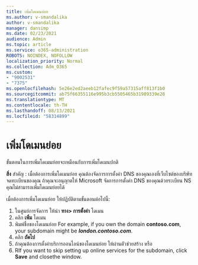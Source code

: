 ```yaml
---
title: เพิ่มโดเมนย่อย
ms.author: v-smandalika
author: v-smandalika
manager: dansimp
ms.date: 02/23/2021
audience: Admin
ms.topic: article
ms.service: o365-administration
ROBOTS: NOINDEX, NOFOLLOW
localization_priority: Normal
ms.collection: Adm_O365
ms.custom:
- "9002531"
- "7375"
ms.openlocfilehash: 5e26e2ed2aeeb12fafec9f59a57315aff813f1b0
ms.sourcegitcommit: ab75f66355116e995b3cb5505465b31989339e28
ms.translationtype: MT
ms.contentlocale: th-TH
ms.lasthandoff: 08/13/2021
ms.locfileid: "58314899"
---
```

# <a name="add-a-subdomain"></a>เพิ่มโดเมนย่อย

ขั้นตอนในการเพิ่มโดเมนย่อยจะเหมือนกับการเพิ่มโดเมนปกติ 

**สิ่ง** สําคัญ : เมื่อต้องการเพิ่มโดเมนย่อย คุณต้องจัดการการตั้งค่า DNS ของคุณเองที่เว็บไซต์ของบริษัทจดทะเบียนของคุณ ถ้าคุณจะอนุญาตให้ Microsoft จัดการการตั้งค่า DNS ของคุณด้วยระเบียน NS คุณไม่สามารถเพิ่มโดเมนย่อยได้ 

เมื่อต้องการเพิ่มโดเมนย่อย ให้ปฏิบัติตามขั้นตอนต่อไปนี้:

1. ในศูนย์การจัดการ ให้นํา **ทาง> การตั้งค่า** โดเมน
2. คลิก **เพิ่ม** โดเมน
3. พิมพ์ชื่อของโดเมนย่อย For example, if you own the domain **contoso.com**, your subdomain might be **_london.contoso.com_**.
4. คลิก **ถัดไป**
5. ถ้าคุณต้องการตั้งค่าบริการออนไลน์ของโดเมนย่อย ให้ผ่านตัวช่วยสร้าง หรือ
6. RIf you want to skip setting up online services for the subdomain, click **Save** and closethe window.

